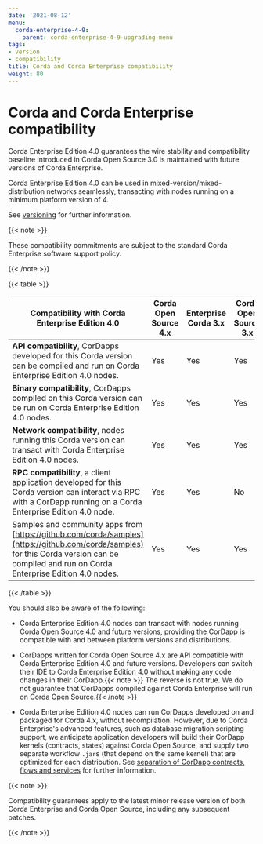 ```yaml
---
date: '2021-08-12'
menu:
  corda-enterprise-4-9:
    parent: corda-enterprise-4-9-upgrading-menu
tags:
- version
- compatibility
title: Corda and Corda Enterprise compatibility
weight: 80
---
```



# Corda and Corda Enterprise compatibility

Corda Enterprise Edition 4.0 guarantees the wire stability and compatibility baseline introduced in Corda Open Source 3.0
is maintained with future versions of Corda Enterprise.

Corda Enterprise Edition 4.0 can be used in mixed-version/mixed-distribution networks seamlessly, transacting with nodes running on a minimum platform version of 4.

See [versioning](../../../../../en/platform/corda/4.9/enterprise/cordapps/versioning.md) for further information.


{{< note >}}

These compatibility commitments are subject to the standard Corda Enterprise software support policy.

{{< /note >}}

{{< table >}}

|Compatibility with Corda Enterprise Edition 4.0|Corda Open Source 4.x|Enterprise Corda 3.x|Corda Open Source 3.x|
|-------------------------------------------------|-------------|-----------------------|---------------|
|**API compatibility**, CorDapps developed for this Corda version can be compiled and run on Corda Enterprise Edition 4.0 nodes.|Yes|Yes|Yes|
|**Binary compatibility**, CorDapps compiled on this Corda version can be run on Corda Enterprise Edition 4.0 nodes.|Yes|Yes|Yes|
|**Network compatibility**, nodes running this Corda version can transact with Corda Enterprise Edition 4.0 nodes.|Yes|Yes|Yes|
|**RPC compatibility**, a client application developed for this Corda version can interact via RPC with a CorDapp running on a Corda Enterprise Edition 4.0 node.|Yes|Yes|No|
|Samples and community apps from [https://github.com/corda/samples](https://github.com/corda/samples) for this Corda version can be compiled and run on Corda Enterprise Edition 4.0 nodes.|Yes|Yes|Yes|

{{< /table >}}

You should also be aware of the following:

* Corda Enterprise Edition 4.0 nodes can transact with nodes running Corda Open Source 4.0 and future versions, providing the CorDapp is compatible with and between platform versions and distributions.

* CorDapps written for Corda Open Source 4.x are API compatible with Corda Enterprise Edition 4.0 and future versions.
  Developers can switch their IDE to Corda Enterprise Edition 4.0 without making any code changes in their CorDapp.{{< note >}}
  The reverse is not true. We do not guarantee that CorDapps compiled against Corda Enterprise will run on Corda Open Source.{{< /note >}}

* Corda Enterprise Edition 4.0 nodes can run CorDapps developed on and packaged for Corda 4.x, without recompilation.
  However, due to Corda Enterprise's advanced features, such as database migration scripting support, we anticipate application developers
  will build their CorDapp kernels (contracts, states) against Corda Open Source, and supply two separate workflow `.jar`s (that depend on the same kernel)
  that are optimized for each distribution. See [separation of CorDapp contracts, flows and services](../../../../../en/platform/corda/4.9/enterprise/cordapps/cordapp-build-systems.html#separate-cordapp-contracts-flows-and-services) for further information.

{{< note >}}

Compatibility guarantees apply to the latest minor release version of both Corda Enterprise and Corda Open Source, including any subsequent patches.

{{< /note >}}
